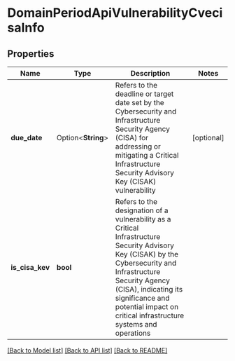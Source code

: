 # DomainPeriodApiVulnerabilityCvecisaInfo

## Properties

Name | Type | Description | Notes
------------ | ------------- | ------------- | -------------
**due_date** | Option<**String**> | Refers to the deadline or target date set by the Cybersecurity and Infrastructure Security Agency (CISA) for addressing or mitigating a Critical Infrastructure Security Advisory Key (CISAK) vulnerability | [optional]
**is_cisa_kev** | **bool** | Refers to the designation of a vulnerability as a Critical Infrastructure Security Advisory Key (CISAK) by the Cybersecurity and Infrastructure Security Agency (CISA), indicating its significance and potential impact on critical infrastructure systems and operations | 

[[Back to Model list]](../README.md#documentation-for-models) [[Back to API list]](../README.md#documentation-for-api-endpoints) [[Back to README]](../README.md)



